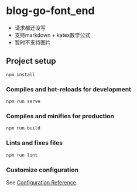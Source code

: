 # blog-go-font_end
+ 请求都还没写
+ 支持markdown + katex数学公式
+ 暂时不支持图片
## Project setup
```
npm install
```

### Compiles and hot-reloads for development
```
npm run serve
```

### Compiles and minifies for production
```
npm run build
```

### Lints and fixes files
```
npm run lint
```

### Customize configuration
See [Configuration Reference](https://cli.vuejs.org/config/).
